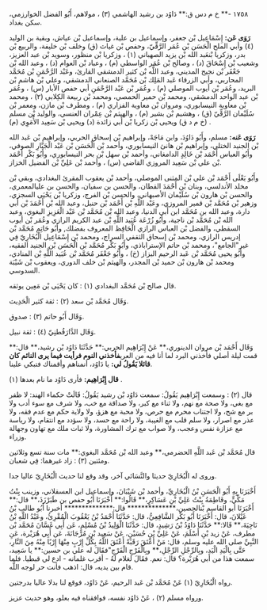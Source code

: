 ١٧٥٨ -** خ م دس ق:** دَاوُد بن رشيد الهاشمي (٣) ، مولاهم، أَبُو الفضل الخوارزمي، سكن بغداد.

**رَوَى عَن:** إِسْمَاعِيل بْن جعفر، وإسماعيل بن علية، وإسماعيل بْن عياش، وبقية بن الوليد (٤) وأبي الملح الْحَسَن بْن عُمَر الرَّقِّيّ، وحفص بْن غياث (ق) وخلف بْن خليفة، والربيع بْن بدر، وزكريا بْنعَبد الله بْن يزيد الصهباني (١) ، وزكريا بْن منظور، وسويد بْن عبد العزيز، وشعيب بْن إِسْحَاقَ (د) ، وصالح بْن عُمَر الواسطي (م) ، وعباد بْن العوام (د) ، وعبد الله بْن جَعْفَر بْن نجيح المديني، وعبد اللَّه بْن كثير الدمشقي القارئ، وعَبْد الرَّحْمَنِ بْن مُحَمَّد المحاربي، وأبي الزرقاء عَبد المَلِك بْن مُحَمَّد الصنعاني الدمشقي، وعلي بْن هاشم بْن البريد، وعُمَر بْن أيوب الموصلي (م) ، وعُمَر بْن عَبْد الرَّحْمَنِ أبي حفص الأبار (س) ، وعُمَر بْن عبد الواحد الدمشقي، ومحمد بْن حمير الحمصي، ومحمد بْن ربيعة الكِلابي (٢) ، ومحمد بْن معاوية النيسابوري، ومروان بْن معاوية الفزاري (م) ، ومطرف بْن مازن، ومعمر بْن سُلَيْمان الرَّقِّيّ (ق) ، وهشيم بْن بشير (م) ، والهيثم بْن عِمْران العنسي، والوليد بْن مسلم (خ م د ق) ويحيى بْن زكريا بْن أَبي زائدة (د) ويحيى بْن سَعِيد الأُمَوِي (م) .

**رَوَى عَنه:** مسلم، وأَبُو دَاوُدَ، وابن مَاجَهْ، وإبراهيم بْن إسحاق الحربي، وإبراهيم بْن عَبد الله بْن الجنيد الختلي، وإبراهيم بْن هانئ النيسابوري، وأحمد بْن الْحَسَن بْن عَبْد الْجَبَّارِ الصوفي، وأَبُو العباس أَحْمَد بْن خَالِدٍ الدامغاني، وأحمد بْن سهل بْن بحر النيسابوري، وأَبُو بَكْر أَحْمَد بْن علي بْن سَعِيد المروزي القاضي (س) ، وأحمد بْن عَلِيِّ بْن الفضيل الخزاز.

وأَبُو يَعْلَى أَحْمَد بْن علي بْن المثنى الموصلي، وأحمد بْن يعقوب المقرئ البغدادي، وبقي بْن مخلد الأندلسي، وبنان بْن أَحْمَدَ القطان، والحسن بن سفيان، والحسن بن عليالمعمري، والحسن بْن هارون بْن سُلَيْمان الأصبهاني، والحسن بْن الفرج، وزكريا بْن يَحْيَى السجزي، وزهير بْن مُحَمَّد بْن قمير المروزي، وعَبْد اللَّهِ بْن أَحْمَد بْن حنبل، وعبد الله بْن أَحْمَدَ بْن أَبي دارة، وعبد الله بن مُحَمَّد ابن أَبي الدنيا، وعبد الله بْن مُحَمَّد بْن عَبْد الْعَزِيزِ البغوي، وعبد الله بْن مُحَمَّد بْن ناجية، وأَبُو زُرْعَة عُبَيد اللَّهِ بْن عبد الكريم الرازي وعُمَر بْن أيوب السقطي، والفضل بْن العباس الرازي الْحَافِظ المعروف بفضلك, وأَبُو حَاتِم مُحَمَّد بْن إدريس الرازي، ومحمد بْن إسحاق الثقفي السراج، ومحمد بْن إِسْمَاعِيل الْبُخَارِيّ فِي غير"الجامع"، ومحمد بْن حاتم الإستراباذي، وأَبُو بَكْر مُحَمَّد بْن الْحَسَن بْن الجنيد الفقيه، وأَبُو يحيى مُحَمَّد بْن عَبد الرحيم البزاز (خ) ، وأَبُو جَعْفَر مُحَمَّد بْن عُبَيد اللَّهِ بْن المنادي، ومحمد بْن هارون بْن حميد بْن المجدر، والهيثم بْن خلف الدوري، ويعقوب بْن شَيْبَة السدوسي.

قال صالح بْن مُحَمَّد البغدادي (١) : كان يَحْيَى بْن مَعِين يوثقه.

وَقَال مُحَمَّد بْن سعد (٢) : ثقة كثير الْحَدِيث.

وَقَال أَبُو حاتم (٣) : صدوق.

وَقَال الدَّارَقُطنِيّ (٤) : ثقة نبيل.

وَقَال أَحْمَد بْن مروان الدينوري،** عَنْ إِبْرَاهِيم الحربي:** حَدَّثَنَا دَاوُد بْن رشيد،** قال:** قمت ليلة أصلي فأخذني البرد لما أنا فيه من العري**فأخذني النوم فرأيت فيما يرى النائم كان قائلا يَقُولُ لي:** يا دَاوُد، أنمناهم وأقمناك فتبكي علينا.

**قال إِبْرَاهِيم:** فأرى دَاوُد ما نام بعدها (١) .

قال (٢) : وسمعت إِبْرَاهِيم يَقُولُ: سمعت دَاوُد بْن رشيد يَقُولُ: قَالَتْ حكماء الهند: لا ظفر مع بغي، ولا صحة مع نهم، ولا ثناء مع كبر، ولا صداقة مع خب، ولا شرف مع سوء أدب ولا بر مع شح، ولا اجتناب محرم مع حرص، ولا محبة مع هزؤ، ولا ولاية حكم مع عدم فقه، ولا عذر مع اصرار، ولا سلم قلب مع الغيبة، ولا راحة مع حسد، ولا سؤدد مع انتقام، ولا رياسة مع عزازة نفس وعجب، ولا صواب مع ترك المشاورة، ولا ثبات ملك مع تهاون وجهالة وزراء.

قال مُحَمَّد بْن عَبد اللَّهِ الحضرمي،** وعبد الله بْن مُحَمَّد البغوي:** مات سنة تسع وثلاثين ومئتين (٣) : زاد غيرهما: فِي شعبان.

وروى له الْبُخَارِيّ حديثا والنَّسَائي آخر، وقد وقع لنا حديث الْبُخَارِيّ عاليا جدا.

أَخْبَرَنَا بِهِ أَبُو الْحَسَنِ بْنُ الْبُخَارِيِّ، وأحمد بْن شَيْبَانَ، وإسماعيل ابن العسقلاني، وزينب بِنْتُ مَكِّيٍّ، وفَاطِمَةُ بِنْتُ عَلِيِّ بْنِ عَسَاكِرٍ،** قَالُوا:** أَخْبَرَنَا أَبُو حفص بن طَبَرْزَذَ،** قال:** أَخْبَرَنَا أبو القاسم بْنالحصين،************** قال:************** أخبرنا أَبُو طالب بْنُ غَيْلانَ، قال: أَخْبَرَنَا أَبُو بَكْر الشَّافِعِيُّ، قال: حَدَّثَنَا أَحْمَدُ بْنُ يَعْقُوبَ الْمُقْرِئُ، وعَبْدُ اللَّهِ بْنُ نَاجِيَةَ،** قَالا:** حَدَّثَنَا دَاوُدُ بْنُ رَشِيدٍ، قال: حَدَّثَنَا الْوَلِيدُ بْنُ مُسْلِمٍ، عَن أَبِي غَسَّانَ مُحَمَّد بْن مطرف، عَنْ زيد بْنِ أَسْلَمَ، عَنْ عَلِيِّ بْنِ حُسَيْنٍ، عَنْ سَعِيد بْنِ مُرْجَانَةَ، عَن أَبِي هُرَيْرة، عَنِ النَّبِيِّ صلى الله عليه وسلم، قال: مَنْ أَعْتَقَ رَقَبَةً أَعْتَقَ اللَّهُ بِكُلِّ إِرْبٍ مِنْهَا إِرْبًا مِنْهُ مِنَ النَّارِ، حَتَّى بِالْيَدِ الْيَدِ، وبِالرِّجْلِ الرِّجْلِ،** وبِالْفَرْجِ الْفَرْجِ"فقَالَ له علي بن حسين:** يا سَعِيد، سمعت هذا من أبي هُرَيْرة؟ قال: نعم. فقَالَ لغلام لَهُ - أقرب غلمانه - ادع لي قبطيا. فلما قام بين يديه، قال: اذهب فأنت حر لوجه اللَّه.

رواه الْبُخَارِيّ (١) عَنْ مُحَمَّد بْن عَبد الرحيم، عَنْ دَاوُد، فوقع لنا بدلا عاليا بدرجتين.

ورواه مسلم (٢) ، عَنْ دَاوُد نفسه، فوافقناه فيه بعلو، وهو حديث عزيز.